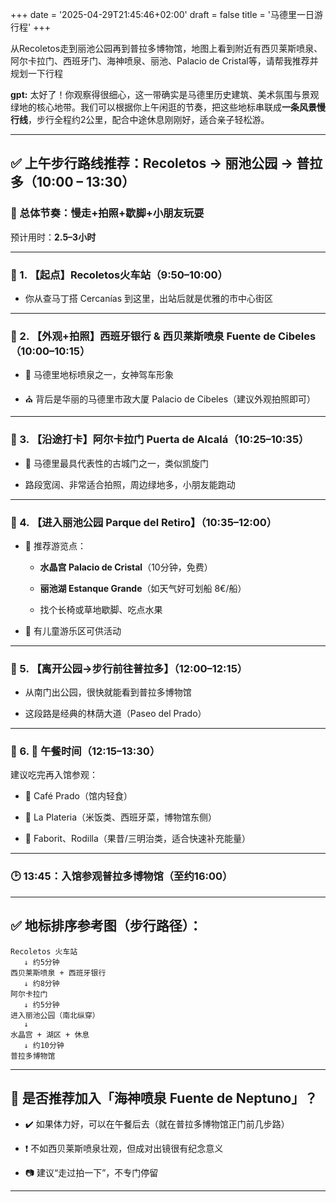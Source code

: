 +++
date = '2025-04-29T21:45:46+02:00'
draft = false
title = '马德里一日游行程'
+++

从Recoletos走到丽池公园再到普拉多博物馆，地图上看到附近有西贝莱斯喷泉、阿尔卡拉门、西班牙门、海神喷泉、丽池、Palacio de Cristal等，请帮我推荐并规划一下行程

**gpt:** 太好了！你观察得很细心，这一带确实是马德里历史建筑、美术氛围与景观绿地的核心地带。我们可以根据你上午闲逛的节奏，把这些地标串联成**一条风景慢行线**，步行全程约2公里，配合中途休息刚刚好，适合亲子轻松游。

---

## ✅ 上午步行路线推荐：Recoletos → 丽池公园 → 普拉多（10:00 – 13:30）

### 🚶 总体节奏：**慢走+拍照+歇脚+小朋友玩耍**

预计用时：**2.5–3小时**

---

### 📍 1. 【起点】Recoletos火车站（9:50–10:00）

- 你从查马丁搭 Cercanías 到这里，出站后就是优雅的市中心街区
    

---

### 📍 2. 【外观+拍照】西班牙银行 & **西贝莱斯喷泉 Fuente de Cibeles**（10:00–10:15）

- 📸 马德里地标喷泉之一，女神驾车形象
    
- ⛪ 背后是华丽的马德里市政大厦 Palacio de Cibeles（建议外观拍照即可）
    

---

### 📍 3. 【沿途打卡】阿尔卡拉门 Puerta de Alcalá（10:25–10:35）

- 📸 马德里最具代表性的古城门之一，类似凯旋门
    
- 路段宽阔、非常适合拍照，周边绿地多，小朋友能跑动
    

---

### 📍 4. 【进入丽池公园 Parque del Retiro】（10:35–12:00）

- 🌳 推荐游览点：
    
    - **水晶宫 Palacio de Cristal**（10分钟，免费）
        
    - **丽池湖 Estanque Grande**（如天气好可划船 8€/船）
        
    - 找个长椅或草地歇脚、吃点水果
        
- 👧 有儿童游乐区可供活动
    

---

### 📍 5. 【离开公园→步行前往普拉多】（12:00–12:15）

- 从南门出公园，很快就能看到普拉多博物馆
    
- 这段路是经典的林荫大道（Paseo del Prado）
    

---

### 📍 6. 🍴 午餐时间（12:15–13:30）

建议吃完再入馆参观：

- 🥪 Café Prado（馆内轻食）
    
- 🥘 La Plateria（米饭类、西班牙菜，博物馆东侧）
    
- 🍦 Faborit、Rodilla（果昔/三明治类，适合快速补充能量）
    

---

### 🕑 13:45：入馆参观普拉多博物馆（至约16:00）

---

## ✅ 地标排序参考图（步行路径）：

```
Recoletos 火车站
   ↓ 约5分钟
西贝莱斯喷泉 + 西班牙银行
   ↓ 约8分钟
阿尔卡拉门
   ↓ 约5分钟
进入丽池公园（南北纵穿）
   ↓
水晶宫 + 湖区 + 休息
   ↓ 约10分钟
普拉多博物馆
```

---

## 🧭 是否推荐加入「海神喷泉 Fuente de Neptuno」？

- ✔️ 如果体力好，可以在午餐后去（就在普拉多博物馆正门前几步路）
    
- ❗ 不如西贝莱斯喷泉壮观，但成对出镜很有纪念意义
    
- 📷 建议“走过拍一下”，不专门停留
    

---

